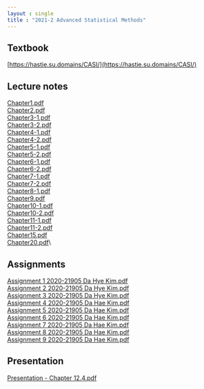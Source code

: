 ```yaml
---
layout : single
title : "2021-2 Advanced Statistical Methods"
---
```


## Textbook

[https://hastie.su.domains/CASI/](https://hastie.su.domains/CASI/)

## Lecture notes

[Chapter1.pdf](https://github.com/dahye6709/dahye6709.github.io/files/7812881/Chapter1.pdf)\
[Chapter2.pdf](https://github.com/dahye6709/dahye6709.github.io/files/7812882/Chapter2.pdf)\
[Chapter3-1.pdf](https://github.com/dahye6709/dahye6709.github.io/files/7812894/Chapter3-1.pdf)\
[Chapter3-2.pdf](https://github.com/dahye6709/dahye6709.github.io/files/7812895/Chapter3-2.pdf)\
[Chapter4-1.pdf](https://github.com/dahye6709/dahye6709.github.io/files/7812897/Chapter4-1.pdf)\
[Chapter4-2.pdf](https://github.com/dahye6709/dahye6709.github.io/files/7812887/Chapter4-2.pdf)\
[Chapter5-1.pdf](https://github.com/dahye6709/dahye6709.github.io/files/7812888/Chapter5-1.pdf)\
[Chapter5-2.pdf](https://github.com/dahye6709/dahye6709.github.io/files/7812889/Chapter5-2.pdf)\
[Chapter6-1.pdf](https://github.com/dahye6709/dahye6709.github.io/files/7812901/Chapter6-1.pdf)\
[Chapter6-2.pdf](https://github.com/dahye6709/dahye6709.github.io/files/7812902/Chapter6-2.pdf)\
[Chapter7-1.pdf](https://github.com/dahye6709/dahye6709.github.io/files/7812905/Chapter7-1.pdf)\
[Chapter7-2.pdf](https://github.com/dahye6709/dahye6709.github.io/files/7812906/Chapter7-2.pdf)\
[Chapter8-1.pdf](https://github.com/dahye6709/dahye6709.github.io/files/7812907/Chapter8-1.pdf)\
[Chapter9.pdf](https://github.com/dahye6709/dahye6709.github.io/files/7812908/Chapter9.pdf)\
[Chapter10-1.pdf](https://github.com/dahye6709/dahye6709.github.io/files/7812909/Chapter10-1.pdf)\
[Chapter10-2.pdf](https://github.com/dahye6709/dahye6709.github.io/files/7812910/Chapter10-2.pdf)\
[Chapter11-1.pdf](https://github.com/dahye6709/dahye6709.github.io/files/7812911/Chapter11-1.pdf)\
[Chapter11-2.pdf](https://github.com/dahye6709/dahye6709.github.io/files/7812912/Chapter11-2.pdf)\
[Chapter15.pdf](https://github.com/dahye6709/dahye6709.github.io/files/7812913/Chapter15.pdf)\
[Chapter20.pdf](https://github.com/dahye6709/dahye6709.github.io/files/7812914/Chapter20.pdf)\

## Assignments

[Assignment 1 2020-21905 Da Hye Kim.pdf](https://github.com/dahye6709/dahye6709.github.io/files/7812584/Assignment.1.2020-21905.Da.Hye.Kim.pdf)
\
[Assignment 2 2020-21905 Da Hye Kim.pdf](https://github.com/dahye6709/dahye6709.github.io/files/7812585/Assignment.2.2020-21905.Da.Hye.Kim.pdf)
\
[Assignment 3 2020-21905 Da Hye Kim.pdf](https://github.com/dahye6709/dahye6709.github.io/files/7812586/Assignment.3.2020-21905.Da.Hye.Kim.pdf)
\
[Assignment 4 2020-21905 Da Hae Kim.pdf](https://github.com/dahye6709/dahye6709.github.io/files/7812452/Assignment.4.2020-21905.Da.Hae.Kim.pdf)
\
[Assignment 5 2020-21905 Da Hae Kim.pdf](https://github.com/dahye6709/dahye6709.github.io/files/7812588/Assignment.5.2020-21905.Da.Hae.Kim.pdf)
\
[Assignment 6 2020-21905 Da Hae Kim.pdf](https://github.com/dahye6709/dahye6709.github.io/files/7812589/Assignment.6.2020-21905.Da.Hae.Kim.pdf)
\
[Assignment 7 2020-21905 Da Hae Kim.pdf](https://github.com/dahye6709/dahye6709.github.io/files/7812596/Assignment.7.2020-21905.Da.Hae.Kim.pdf)
\
[Assignment 8 2020-21905 Da Hae Kim.pdf](https://github.com/dahye6709/dahye6709.github.io/files/7812597/Assignment.8.2020-21905.Da.Hae.Kim.pdf)
\
[Assignment 9 2020-21905 Da Hae Kim.pdf](https://github.com/dahye6709/dahye6709.github.io/files/7812600/Assignment.9.2020-21905.Da.Hae.Kim.pdf)


## Presentation

[Presentation - Chapter 12.4.pdf](https://github.com/dahye6709/dahye6709.github.io/files/7812824/Dahae.Kim.-.Chapter.12.4.pdf)
